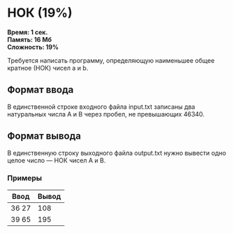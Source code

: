 <h1 class="title">НОК (19%)</h1>
<p><b>Время: 1 сек.<br>Память: 16 Мб<br>Сложность: 19%</b></p>
<p>Требуется написать программу, определяющую наименьшее общее кратное (НОК) чисел a и b.</p>
<h2>Формат ввода</h2>
<p>В единственной строке входного файла input.txt записаны два натуральных числа А и В через пробел, не превышающих 46340.</p>
<h2>Формат вывода</h2>
<p>В единственную строку выходного файла output.txt нужно вывести одно целое число — НОК чисел А и В.</p>
<h3>Примеры</h3>
<table class="sample-tests">
<thead>
    <tr>
        <th>Ввод</th>
        <th>Вывод</th>
    </tr>
</thead>
<tbody>
        <tr>
            <td>36 27</td>
            <td>108</td>
        </tr>
        <tr>
            <td>39 65</td>
            <td>195</td>
        </tr>
    </tbody>
</table>

